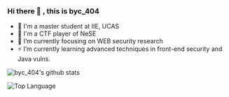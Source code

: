 ### Hi there 👋 , this is byc_404

- 🏫 I'm a master student at IIE, UCAS 
- 🚩 I'm a CTF player of NeSE
- 🔭 I’m currently focusing on WEB security research
- ⚡ I’m currently learning advanced techniques in front-end security and Java vulns.

![byc_404's github stats](https://github-readme-stats.vercel.app/api?username=baiyecha404) 

<!--
**baiyecha404/baiyecha404** is a ✨ _special_ ✨ repository because its `README.md` (this file) appears on your GitHub profile.

Here are some ideas to get you started:

- 🔭 I’m currently working on ...
- 🌱 I’m currently learning ...
- 👯 I’m looking to collaborate on ...
- 🤔 I’m looking for help with ...
- 💬 Ask me about ...
- 📫 How to reach me: ...
- 😄 Pronouns: ...
- ⚡ Fun fact: ...
-->
![Top Language](https://github-readme-stats.vercel.app/api/top-langs/?username=baiyecha404&exclude_repo=baiyecha404.github.io&hide=html,css,EJS,Dockerfile,C%2b%2b)
